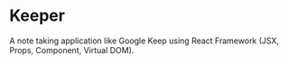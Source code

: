 # Keeper
A note taking application like Google Keep using React Framework (JSX, Props, Component, Virtual DOM).
